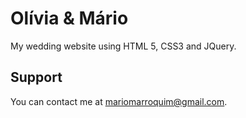 Olívia & Mário
==============

My wedding website using HTML 5, CSS3 and JQuery.

Support
-------

You can contact me at mariomarroquim@gmail.com.
